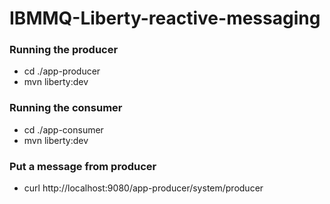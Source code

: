 # IBMMQ-Liberty-reactive-messaging

### Running the producer

- cd ./app-producer
- mvn liberty:dev

### Running the consumer
  - cd ./app-consumer
  - mvn liberty:dev


### Put a message from producer
  - curl http://localhost:9080/app-producer/system/producer
